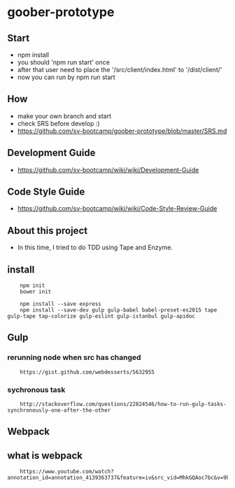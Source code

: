 # goober-prototype

## Start
- npm install
- you should 'npm run start' once 
- after that user need to place the '/src/client/index.html' to '/dist/client/'
- now you can run by
		npm run start 

## How
- make your own branch and start
- check SRS before develop :)
- https://github.com/sv-bootcamp/goober-prototype/blob/master/SRS.md

## Development Guide
- https://github.com/sv-bootcamp/wiki/wiki/Development-Guide

## Code Style Guide
- https://github.com/sv-bootcamp/wiki/wiki/Code-Style-Review-Guide

## About this project
- In this time, I tried to do TDD using Tape and Enzyme.

## install

		npm init
		bower init

		npm install --save express
		npm install --save-dev gulp gulp-babel babel-preset-es2015 tape gulp-tape tap-colorize gulp-eslint gulp-istanbul gulp-apidoc


## Gulp

### rerunning node when src has changed
		https://gist.github.com/webdesserts/5632955

### sychronous task
		http://stackoverflow.com/questions/22824546/how-to-run-gulp-tasks-synchronously-one-after-the-other

## Webpack

## what is webpack
		https://www.youtube.com/watch?annotation_id=annotation_4139363737&feature=iv&src_vid=MhkGQAoc7bc&v=9kJVYpOqcVU


